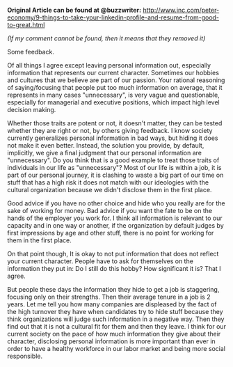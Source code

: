 **Original Article can be found at @buzzwriter:** http://www.inc.com/peter-economy/9-things-to-take-your-linkedin-profile-and-resume-from-good-to-great.html

*(If my comment cannot be found, then it means that they removed it)*

Some feedback.   

Of all things I agree except leaving personal information out, especially information that represents our current character. Sometimes our hobbies and cultures that we believe are part of our passion. Your rational reasoning of saying/focusing that people put too much information on average, that it represents in many cases  "unnecessary", is very vague and questionable, especially for managerial and executive positions, which impact high level decision making. 

Whether those traits are potent or not, it doesn't matter, they can be tested whether they are right or not, by others giving feedback. I know society currently generalizes personal information in bad ways, but hiding it does not make it even better. Instead, the solution you provide, by default, implicitly, we give a final judgment that our personal information are "unnecessary". Do you think that is a good example to treat those traits of individuals in our life as "unnecessary"? Most of our life is within a  job, it is part of our personal journey, it is clashing to waste a big part of our time on stuff that has a high risk it does not match with our ideologies with the cultural organization because we didn't disclose them in the first place. 

Good advice if you have no other choice and hide who you really are for the sake of working for money. Bad advice if you want the fate to be on the hands of the employer you work for.   I think all information is relevant to our capacity and in one way or another, if the organization by default judges by first impressions by age and other stuff, there is no point for working for them in the first place.  

On that point though, It is okay to not put information that does not reflect your current character. People have to ask for themselves on the information they put in: Do I still do this hobby? How significant it is? That I agree. 

But people these days the information they hide to get a job is staggering, focusing only on their strengths. Then their average tenure in a job is 2 years. Let me tell you how many companies are displeased by the fact of the high turnover they have when candidates try to hide stuff because they think organizations will judge such information in a negative way. Then they find out that it is not a cultural fit for them and then they leave. I think for our current society on the pace of how much information they give about their character, disclosing personal information is more important than ever in order to have a healthy workforce in our labor market and being more social responsible.
